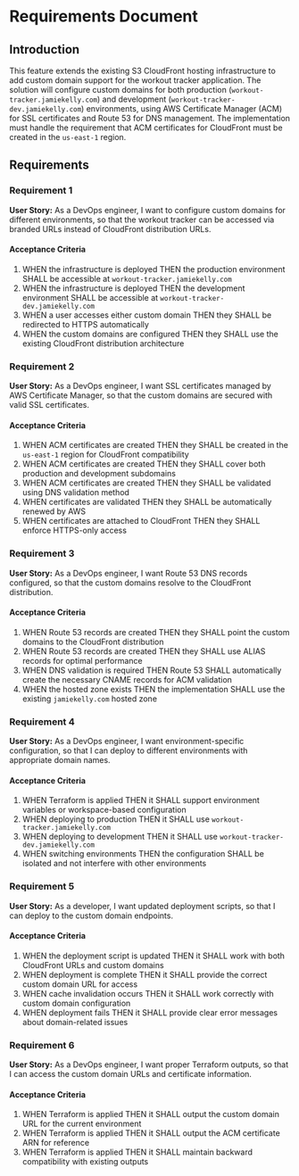 # Requirements Document

## Introduction

This feature extends the existing S3 CloudFront hosting infrastructure to add custom domain support for the workout tracker application. The solution will configure custom domains for both production (`workout-tracker.jamiekelly.com`) and development (`workout-tracker-dev.jamiekelly.com`) environments, using AWS Certificate Manager (ACM) for SSL certificates and Route 53 for DNS management. The implementation must handle the requirement that ACM certificates for CloudFront must be created in the `us-east-1` region.

## Requirements

### Requirement 1

**User Story:** As a DevOps engineer, I want to configure custom domains for different environments, so that the workout tracker can be accessed via branded URLs instead of CloudFront distribution URLs.

#### Acceptance Criteria

1. WHEN the infrastructure is deployed THEN the production environment SHALL be accessible at `workout-tracker.jamiekelly.com`
2. WHEN the infrastructure is deployed THEN the development environment SHALL be accessible at `workout-tracker-dev.jamiekelly.com`
3. WHEN a user accesses either custom domain THEN they SHALL be redirected to HTTPS automatically
4. WHEN the custom domains are configured THEN they SHALL use the existing CloudFront distribution architecture

### Requirement 2

**User Story:** As a DevOps engineer, I want SSL certificates managed by AWS Certificate Manager, so that the custom domains are secured with valid SSL certificates.

#### Acceptance Criteria

1. WHEN ACM certificates are created THEN they SHALL be created in the `us-east-1` region for CloudFront compatibility
2. WHEN ACM certificates are created THEN they SHALL cover both production and development subdomains
3. WHEN ACM certificates are created THEN they SHALL be validated using DNS validation method
4. WHEN certificates are validated THEN they SHALL be automatically renewed by AWS
5. WHEN certificates are attached to CloudFront THEN they SHALL enforce HTTPS-only access

### Requirement 3

**User Story:** As a DevOps engineer, I want Route 53 DNS records configured, so that the custom domains resolve to the CloudFront distribution.

#### Acceptance Criteria

1. WHEN Route 53 records are created THEN they SHALL point the custom domains to the CloudFront distribution
2. WHEN Route 53 records are created THEN they SHALL use ALIAS records for optimal performance
3. WHEN DNS validation is required THEN Route 53 SHALL automatically create the necessary CNAME records for ACM validation
4. WHEN the hosted zone exists THEN the implementation SHALL use the existing `jamiekelly.com` hosted zone

### Requirement 4

**User Story:** As a DevOps engineer, I want environment-specific configuration, so that I can deploy to different environments with appropriate domain names.

#### Acceptance Criteria

1. WHEN Terraform is applied THEN it SHALL support environment variables or workspace-based configuration
2. WHEN deploying to production THEN it SHALL use `workout-tracker.jamiekelly.com`
3. WHEN deploying to development THEN it SHALL use `workout-tracker-dev.jamiekelly.com`
4. WHEN switching environments THEN the configuration SHALL be isolated and not interfere with other environments

### Requirement 5

**User Story:** As a developer, I want updated deployment scripts, so that I can deploy to the custom domain endpoints.

#### Acceptance Criteria

1. WHEN the deployment script is updated THEN it SHALL work with both CloudFront URLs and custom domains
2. WHEN deployment is complete THEN it SHALL provide the correct custom domain URL for access
3. WHEN cache invalidation occurs THEN it SHALL work correctly with custom domain configuration
4. WHEN deployment fails THEN it SHALL provide clear error messages about domain-related issues

### Requirement 6

**User Story:** As a DevOps engineer, I want proper Terraform outputs, so that I can access the custom domain URLs and certificate information.

#### Acceptance Criteria

1. WHEN Terraform is applied THEN it SHALL output the custom domain URL for the current environment
2. WHEN Terraform is applied THEN it SHALL output the ACM certificate ARN for reference
3. WHEN Terraform is applied THEN it SHALL maintain backward compatibility with existing outputs
